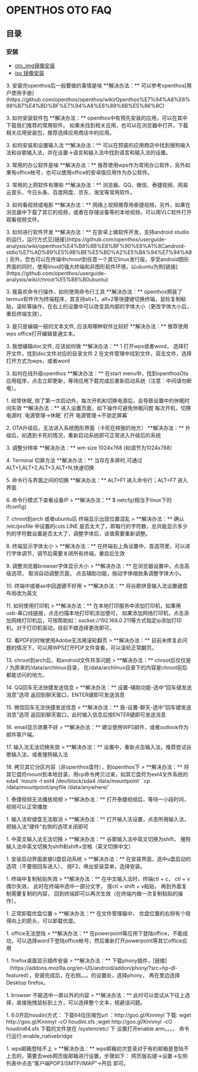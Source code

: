 # OPENTHOS OTO FAQ
## 目录  
### 安装  
 - [oto_img镜像安装](https://github.com/openthos/userguide-analysis/blob/master/%E4%B8%80.%E5%AE%89%E8%A3%85.md)  
 - [iso 镜像安装](https://github.com/openthos/userguide-analysis/blob/master/%E4%B8%80.%E5%AE%89%E8%A3%85.md#iso-%E9%95%9C%E5%83%8F%E5%AE%89%E8%A3%85)  

<p id="no_3" name="no_22"></p> 
3. 安装完openthos后一般要做的事情是啥  
**解决办法：** 可以参考openthos[用户使用手册](https://github.com/openthos/openthos/wiki/Openthos%E7%94%A8%E6%88%B7%E4%BD%BF%E7%94%A8%E6%89%8B%E5%86%8C)   
<p id="no_3" name="no_23"></p> 
3. 如何安装软件包  
**解决办法：** openthos中有预先安装的应用，可以在其中下载我们推荐的常用软件。 如果未找到相关应用，也可以在浏览器中打开，下载相关应用安装包，推荐选择应用商店中的应用。   
<p id="no_3" name="no_24"></p> 
3. 如何安装和设置输入法  
**解决办法：** 可以在预装的应用商店中找到搜狗输入法和谷歌输入法，并在设置->语言和输入法中找到语言和输入法的设置。   
<p id="no_3" name="no_25"></p> 
3. 常用的办公软件是啥  
**解决办法：** 推荐使用wps作为常用办公软件，另外如果有office帐号，也可以使用office的安卓版应用作为办公软件。   
<p id="no_3" name="no_26"></p> 
3. 常用的上网软件有哪些  
**解决办法：** 浏览器、QQ、微信、泰捷视频、网易云音乐、今日头条、百度网盘、京东、淘宝等常用软件。   
<p id="no_3" name="no_27"></p> 
3. 如何看视频或电影  
**解决办法：** 网络上视频推荐用泰捷视频，另外，如果在浏览器中下载了其它的视频，或者在存储设备等的本地视频，可以用VLC软件打开观看视频文件。   
<p id="no_3" name="no_28"></p> 
3. 如何进行软件开发  
**解决办法：** 在安卓上做软件开发，支持android studio的运行，运行方式见[链接](https://github.com/openthos/userguide-analysis/wiki/openthos%E4%B8%8B%E8%BF%90%E8%A1%8Candroid-stdio%E7%AD%89%E5%9B%BE%E5%BD%A2%E5%BA%94%E7%94%A8)   
另外，您也可以在终端中chroot到任意一个其它linux发行版，享受android图形界面的同时，使用linux的强大终端和非图形软件环境，以ubuntu为例[链接](https://github.com/openthos/userguide-analysis/wiki/chroot%E5%88%B0ubuntu)  
<p id="no_3" name="no_29"></p> 
3. 我喜欢命令行操作，如何使用命令行工具  
**解决办法：** openthos预装了termux软件作为终端程序，其支持alt+1，alt+2等快捷键切换终端，鼠标复制粘贴，滚轮等操作，在右上的设置中可以改变其内部的字体大小（更改字体大小后，重启终端生效）。   
<p id="no_3" name="no_30"></p> 
3. 是只是编辑一般的文本文件, 应该用哪种软件比较好  
**解决办法：**  推荐使用wps office打开编辑普通文本。   
<p id="no_3" name="no_31"></p> 
3. 我想编辑doc文件, 应该如何做  
**解决办法：**   
1 打开wps或者word， 选择打开文件，找到doc文件对应的目录文件  
2 在文件管理中找到文件，双击文件，选择打开方式为wps，或者word   
<p id="no_3" name="no_32"></p> 
3. 如何在线升级openthos  
**解决办法：** 在start menu中，找到openthosOta应用程序，点击立即更新，等待应用下载完成后重新启动系统（注意：中间请勿断电）。   
<p id="no_1" name="no_1"></p>
1. 经常休眠, 除了第一次启动外，每次开机和切换电源后，会导致设置中的休眠时间失效  
**解决办法：** 进入设置页面，如下操作可避免休眠问题  
每次开机，切换电源时 `电源管理->休眠`  
打开`电源管理->不锁定屏幕`  
<p id="no_2" name="no_2"></p> 
2. OTA升级后，无法进入系统图形界面（卡死在转圈的地方）    
**解决办法：** 升级后，如遇到卡死的情况，重新启动系统即可正常进入升级后的系统  
<p id="no_3" name="no_3"></p> 
3. 调整分辨率  
**解决办法：** wm size 1024x768 (如调节为1024x768）   
<p id="no_4" name="no_4"></p> 
4. Terminal 切屏方法  
**解决办法：** 当存在多屏时,可通过ALT+1,ALT+2,ALT+3,ALT+N,快速切换  
<p id="no_5" name="no_5"></p>  
5. 命令行与界面之间的切换  
**解决办法：** ALT+F1 进入命令行；ALT+F7 进入界面  
<p id="no_6" name="no_6"></p>  
6. 命令行模式下查看设备IP   
> **解决办法：** $ netcfg(相当于linux下的ifconfig)  
<p id="no_7" name="no_7"></p>  
7. chroot到arch 或者ubuntu后 终端显示出现位置混乱   
> **解决办法：** 确认 /etc/profile 中设置的cols  LINE 是否太大了，即每行的字符数，总共能显示多少列的字符数设置是否太大了，调整字体后，该值需要重新调整。  
<p id="no_8" name="no_8"></p>  
8. 终端显示字体太小  
> **解决办法：** 在终端右上角设置中，首选项里，可以进行字体调节，调节后需要关闭所有终端，重启后生效  
<p id="no_9" name="no_9"></p>  
9. 调整浏览器browser字体显示大小   
> **解决办法：** 在浏览器设置中，点击高级选项， 取消自动调整页面， 点击辅助功能，拖动字体缩放条调整字体大小。  
<p id="no_10" name="no_10"></p>  
10. 终端中或者as中回退键不好用  
> **解决办法：** 将谷歌拼音输入法设置键盘布局改为英文  
<p id="no_11" name="no_11"></p>  
11. 如何使用打印机   
> **解决办法：** 在本地打印服务中添加打印机，如果用usb-串口线链接，点击扫描本地打印机添加便可， 如果添加网络打印机，点击添加网络打印机后，可按帮助如：socket://192.168.0.211等方式指定ip添加打印机，对于打印机驱动，目前不做选择更改即可。  
<p id="no_12" name="no_12"></p>  
12. 看PDF的时候使用Adobe无法用滚轮翻页   
> **解决办法：** 目前未修复此问题的情况下，可以用WPS打开PDF文件查看，可以滚轮正常翻页。  
<p id="no_13" name="no_13"></p>  
13. chroot到arch后，和android文件共享问题    
> **解决办法：** chroot后仅仅是 / 为原来的/data/archlinux目录， 在/data/archlinux目录下的内容是chroot前后都能访问的地方。  
<p id="no_14" name="no_14"></p>  
14. QQ回车无法快捷发送信息   
> **解决办法：** 设置-辅助功能-选中“回车键发送消息”选项 返回到聊天窗口，ENTER键即可发送消息  
<p id="no_15" name="no_15"></p>  
15. 微信回车无法快捷发送信息  
> **解决办法：** 我-设置-聊天-选中“回车键发送消息”选项 返回到聊天窗口，此时输入信息后按ENTER键即可发送消息  
<p id="no_13" name="no_16"></p>  
16. email显示效果不好  
> **解决办法：** 建议使用WPS邮件，或者outlook作为邮件客户端。  
<p id="no_13" name="no_17"></p>  
17. 输入法无法切换失效   
> **解决办法：** 设置中，重新点击输入法，推荐尝试谷歌输入法，或者搜狗输入法  
<p id="no_13" name="no_18"></p>  
18. 拷贝其它分区内容（非openthos盘符），到openthos下   
> **解决办法：** 将其它盘符mount到本地目录，用cp命令拷贝过来，如其它盘符为ext4文件系统的sda4  
 `mount -t ext4 /dev/block/sda4 /data/mountpoint`  
 `cp /data/mountpoint/anyfile /data/anywhere/`   
<p id="no_13" name="no_19"></p>  
1. 泰捷视频无法播放视频     
> **解决办法：** 打开泰捷视频后，等待一小段时间，视频可以正常播放    
<p id="no_13" name="no_20"></p>  
1. 输入法软键盘无法取消     
> **解决办法：** 打开输入法设置，点击所用输入法，把输入法"硬件"右侧的选项关闭即可   
<p id="no_13" name="no_21"></p>  
1. 中英文输入法无法切换     
> **解决办法：** 谷歌输入法中英文切换为shift， 搜狗输入法中英文切换为shift和shift+空格（英文切换中文）   
<p id="no_13" name="no_33"></p>  
1. 安装启动界面直接U盘启动系统     
> **解决办法：** 在安装界面，选中u盘启动的选项（不要按回车进入）， 按F2，唤出安装菜单，选择安装。   
<p id="no_13" name="no_34"></p>  
1. 终端中复制粘贴失效     
> **解决办法：** 在中文输入法时，终端ctl + c， ctl + v偶尔失效， 此时在终端中选中一部分文字， 按ctl + shift + v粘贴， 再到外面复制需要复制的内容， 回到终端即可以再次生效（在终端内做一次复制粘贴的操作）。 
<p id="no_13" name="no_35"></p>
1. 正常卸载优盘位置    
> **解决办法：** 在文件管理器中， 优盘位置的右侧有个晓得向上的箭头，可以卸载优盘。  
<p id="no_13" name="no_36"></p>
1. office无法登陆    
> **解决办法：** 在powerpoint等应用下登陆office，不能成功，可以选择word下登陆office帐号，然后重新打开powerpoint等其它office应用    
<p id="no_13" name="no_37"></p>
1. firefox桌面显示插件安装    
> **解决办法：** 下载phony插件，[链接]（https://addons.mozilla.org/en-US/android/addon/phony/?src=hp-dl-featured），安装完成后，在右侧。。。的设置处，选择phony， 再在里边选择Desktop firefox。  
<p id="no_13" name="no_38"></p>
1. browser 不能选中一屏以外的内容     
> **解决办法：** 此时可以尝试从下往上选择，直接拖拽鼠标到上方，可以选择整个文本，规避该问题。  
<p id="no_13" name="no_39"></p>
1. 6.0开启houdini方式：
下载64位压缩包url ：http://goo.gl/Knnmyl  
下载: wget http://goo.gl/Knnmyl -cO houdini.sfs  ;wget http://goo.gl/Knnmyl -cO houdini64.sfs  
下载的文件放在 /system/etc/ 下  
设置打开enable arm。。。。  
命令行运行:enable_nativebridge   
<p id="no_13" name="no_40"></p>
1. wps邮箱登陆不上      
> **解决办法：**  wps邮箱初次登录对于有的邮箱是登陆不上去的，需要去web网页版邮箱进行设置，步骤如下： 网页版右键->设置->左侧列表中点击“客户端POP3/SMTP/IMAP”->开启 即可。  
